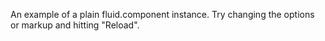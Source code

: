 An example of a plain fluid.component instance.  Try changing the options or markup and hitting "Reload".
